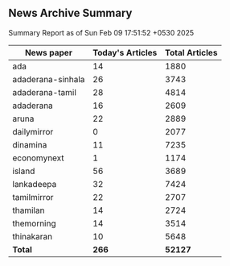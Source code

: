<!-- @format -->
## News Archive Summary

Summary Report as of Sun Feb 09 17:51:52 +0530 2025

| News paper         | Today's Articles | Total Articles |
|--------------------|------------------|----------------|
| ada               | 14          | 1880        |
| adaderana-sinhala               | 26          | 3743        |
| adaderana-tamil               | 28          | 4814        |
| adaderana               | 16          | 2609        |
| aruna               | 22          | 2889        |
| dailymirror               | 0          | 2077        |
| dinamina               | 11          | 7235        |
| economynext               | 1          | 1174        |
| island               | 56          | 3689        |
| lankadeepa               | 32          | 7424        |
| tamilmirror               | 22          | 2707        |
| thamilan               | 14          | 2724        |
| themorning               | 14          | 3514        |
| thinakaran               | 10          | 5648        |
| **Total**          | **266**      | **52127** |


